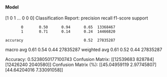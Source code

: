 #### Model
[1 0 1 ... 0 0 0]
Classification Report:
              precision    recall  f1-score   support

           0       0.50      0.94      0.65  13368467
           1       0.71      0.14      0.24  14466820

    accuracy                           0.52  27835287
   macro avg       0.61      0.54      0.44  27835287
weighted avg       0.61      0.52      0.44  27835287

Accuracy: 0.5238050177100743
Confusion Matrix:
[[12539683   828784]
 [12426240  2040580]]
Confusion Matrix (%):
[[45.04959119  2.97745807]
 [44.64204016  7.33091058]]
